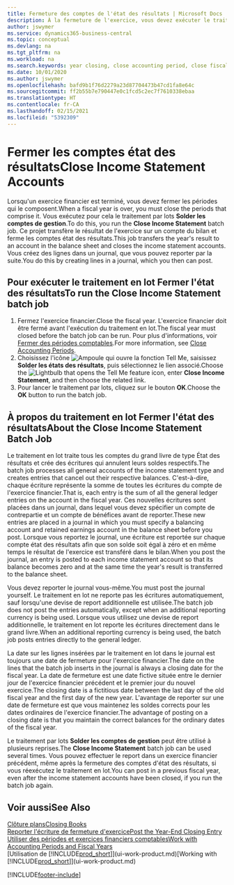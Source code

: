 ```yaml
---
title: Fermeture des comptes de l'état des résultats | Microsoft Docs
description: À la fermeture de l'exercice, vous devez exécuter le traitement en lot Fermer l'état des résultats afin de refermer les périodes comptables de l'exercice financier.
author: jswymer
ms.service: dynamics365-business-central
ms.topic: conceptual
ms.devlang: na
ms.tgt_pltfrm: na
ms.workload: na
ms.search.keywords: year closing, close accounting period, close fiscal year, bank account detailed trial balance
ms.date: 10/01/2020
ms.author: jswymer
ms.openlocfilehash: bafd9b1f76d2279a23d87704473b47cd1fa8e64c
ms.sourcegitcommit: ff2b55b7e790447e0c1fcd5c2ec7f7610338ebaa
ms.translationtype: HT
ms.contentlocale: fr-CA
ms.lasthandoff: 02/15/2021
ms.locfileid: "5392309"
---
```

# <a name="close-income-statement-accounts"></a><span data-ttu-id="69747-103">Fermer les comptes état des résultats</span><span class="sxs-lookup"><span data-stu-id="69747-103">Close Income Statement Accounts</span></span>
<span data-ttu-id="69747-104">Lorsqu'un exercice financier est terminé, vous devez fermer les périodes qui le composent.</span><span class="sxs-lookup"><span data-stu-id="69747-104">When a fiscal year is over, you must close the periods that comprise it.</span></span> <span data-ttu-id="69747-105">Vous exécutez pour cela le traitement par lots **Solder les comptes de gestion**.</span><span class="sxs-lookup"><span data-stu-id="69747-105">To do this, you run the **Close Income Statement** batch job.</span></span> <span data-ttu-id="69747-106">Ce projet transfère le résultat de l'exercice sur un compte du bilan et ferme les comptes état des résultats.</span><span class="sxs-lookup"><span data-stu-id="69747-106">This job transfers the year's result to an account in the balance sheet and closes the income statement accounts.</span></span> <span data-ttu-id="69747-107">Vous créez des lignes dans un journal, que vous pouvez reporter par la suite.</span><span class="sxs-lookup"><span data-stu-id="69747-107">You do this by creating lines in a journal, which you then can post.</span></span>

## <a name="to-run-the-close-income-statement-batch-job"></a><span data-ttu-id="69747-108">Pour exécuter le traitement en lot Fermer l'état des résultats</span><span class="sxs-lookup"><span data-stu-id="69747-108">To run the Close Income Statement batch job</span></span>
1. <span data-ttu-id="69747-109">Fermez l'exercice financier.</span><span class="sxs-lookup"><span data-stu-id="69747-109">Close the fiscal year.</span></span> <span data-ttu-id="69747-110">L'exercice financier doit être fermé avant l'exécution du traitement en lot.</span><span class="sxs-lookup"><span data-stu-id="69747-110">The fiscal year must closed before the batch job can be run.</span></span> <span data-ttu-id="69747-111">Pour plus d'informations, voir [Fermer des périodes comptables](year-close-account-periods.md).</span><span class="sxs-lookup"><span data-stu-id="69747-111">For more information, see [Close Accounting Periods](year-close-account-periods.md).</span></span>
2. <span data-ttu-id="69747-112">Choisissez l'icône ![Ampoule qui ouvre la fonction Tell Me](media/ui-search/search_small.png "Dites-moi ce que vous voulez faire"), saisissez **Solder les états des résultats**, puis sélectionnez le lien associé.</span><span class="sxs-lookup"><span data-stu-id="69747-112">Choose the ![Lightbulb that opens the Tell Me feature](media/ui-search/search_small.png "Tell me what you want to do") icon, enter **Close Income Statement**, and then choose the related link.</span></span>
3. <span data-ttu-id="69747-113">Pour lancer le traitement par lots, cliquez sur le bouton **OK**.</span><span class="sxs-lookup"><span data-stu-id="69747-113">Choose the **OK** button to run the batch job.</span></span>

## <a name="about-the-close-income-statement-batch-job"></a><span data-ttu-id="69747-114">À propos du traitement en lot Fermer l'état des résultats</span><span class="sxs-lookup"><span data-stu-id="69747-114">About the Close Income Statement Batch Job</span></span>
<span data-ttu-id="69747-115">Le traitement en lot traite tous les comptes du grand livre de type État des résultats et crée des écritures qui annulent leurs soldes respectifs.</span><span class="sxs-lookup"><span data-stu-id="69747-115">The batch job processes all general accounts of the income statement type and creates entries that cancel out their respective balances.</span></span> <span data-ttu-id="69747-116">C'est-à-dire, chaque écriture représente la somme de toutes les écritures du compte de l'exercice financier.</span><span class="sxs-lookup"><span data-stu-id="69747-116">That is, each entry is the sum of all the general ledger entries on the account in the fiscal year.</span></span> <span data-ttu-id="69747-117">Ces nouvelles écritures sont placées dans un journal, dans lequel vous devez spécifier un compte de contrepartie et un compte de bénéfices avant de reporter.</span><span class="sxs-lookup"><span data-stu-id="69747-117">These new entries are placed in a journal in which you must specify a balancing account and retained earnings account in the balance sheet before you post.</span></span> <span data-ttu-id="69747-118">Lorsque vous reportez le journal, une écriture est reportée sur chaque compte état des résultats afin que son solde soit égal à zéro et en même temps le résultat de l'exercice est transféré dans le bilan.</span><span class="sxs-lookup"><span data-stu-id="69747-118">When you post the journal, an entry is posted to each income statement account so that its balance becomes zero and at the same time the year's result is transferred to the balance sheet.</span></span>

<span data-ttu-id="69747-119">Vous devez reporter le journal vous-même.</span><span class="sxs-lookup"><span data-stu-id="69747-119">You must post the journal yourself.</span></span> <span data-ttu-id="69747-120">Le traitement en lot ne reporte pas les écritures automatiquement, sauf lorsqu'une devise de report additionnelle est utilisée.</span><span class="sxs-lookup"><span data-stu-id="69747-120">The batch job does not post the entries automatically, except when an additional reporting currency is being used.</span></span> <span data-ttu-id="69747-121">Lorsque vous utilisez une devise de report additionnelle, le traitement en lot reporte les écritures directement dans le grand livre.</span><span class="sxs-lookup"><span data-stu-id="69747-121">When an additional reporting currency is being used, the batch job posts entries directly to the general ledger.</span></span>

<span data-ttu-id="69747-122">La date sur les lignes insérées par le traitement en lot dans le journal est toujours une date de fermeture pour l'exercice financier.</span><span class="sxs-lookup"><span data-stu-id="69747-122">The date on the lines that the batch job inserts in the journal is always a closing date for the fiscal year.</span></span> <span data-ttu-id="69747-123">La date de fermeture est une date fictive située entre le dernier jour de l'exercice financier précédent et le premier jour du nouvel exercice.</span><span class="sxs-lookup"><span data-stu-id="69747-123">The closing date is a fictitious date between the last day of the old fiscal year and the first day of the new year.</span></span> <span data-ttu-id="69747-124">L'avantage de reporter sur une date de fermeture est que vous maintenez les soldes corrects pour les dates ordinaires de l'exercice financier.</span><span class="sxs-lookup"><span data-stu-id="69747-124">The advantage of posting on a closing date is that you maintain the correct balances for the ordinary dates of the fiscal year.</span></span>

<span data-ttu-id="69747-125">Le traitement par lots **Solder les comptes de gestion** peut être utilisé à plusieurs reprises.</span><span class="sxs-lookup"><span data-stu-id="69747-125">The **Close Income Statement** batch job can be used several times.</span></span> <span data-ttu-id="69747-126">Vous pouvez effectuer le report dans un exercice financier précédent, même après la fermeture des comptes d'état des résultats, si vous réexécutez le traitement en lot.</span><span class="sxs-lookup"><span data-stu-id="69747-126">You can post in a previous fiscal year, even after the income statement accounts have been closed, if you run the batch job again.</span></span>

## <a name="see-also"></a><span data-ttu-id="69747-127">Voir aussi</span><span class="sxs-lookup"><span data-stu-id="69747-127">See Also</span></span>

[<span data-ttu-id="69747-128">Clôture plans</span><span class="sxs-lookup"><span data-stu-id="69747-128">Closing Books</span></span>](year-close-books.md)  
[<span data-ttu-id="69747-129">Reporter l'écriture de fermeture d'exercice</span><span class="sxs-lookup"><span data-stu-id="69747-129">Post the Year-End Closing Entry</span></span>](year-how-post-year-end-close-entry.md)  
[<span data-ttu-id="69747-130">Utiliser des périodes et exercices financiers comptables</span><span class="sxs-lookup"><span data-stu-id="69747-130">Work with Accounting Periods and Fiscal Years</span></span>](finance-accounting-periods-and-fiscal-years.md)  
<span data-ttu-id="69747-131">[Utilisation de [!INCLUDE[prod_short](includes/prod_short.md)]](ui-work-product.md)</span><span class="sxs-lookup"><span data-stu-id="69747-131">[Working with [!INCLUDE[prod_short](includes/prod_short.md)]](ui-work-product.md)</span></span>


[!INCLUDE[footer-include](includes/footer-banner.md)]